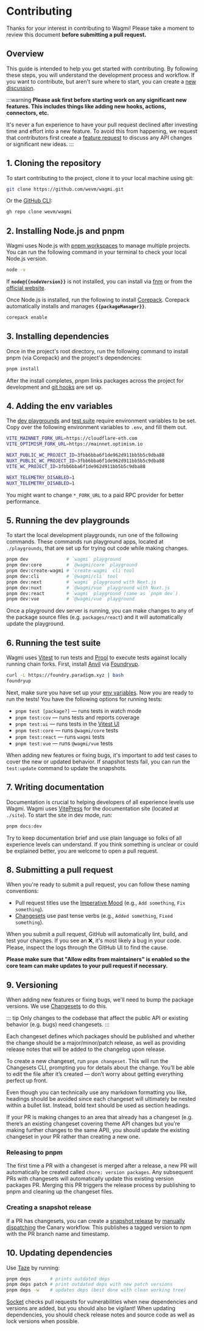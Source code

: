 <script setup>
import packageJson from '../../package.json'

const nodeVersion = packageJson.engines.node
const packageManager = packageJson.packageManager
</script>

# Contributing

Thanks for your interest in contributing to Wagmi! Please take a moment to review this document **before submitting a pull request.**

## Overview

This guide is intended to help you get started with contributing. By following these steps, you will understand the development process and workflow. If you want to contribute, but aren't sure where to start, you can create a [new discussion](https://github.com/wevm/wagmi/discussions/new/choose).

:::warning
**Please ask first before starting work on any significant new features. This includes things like adding new hooks, actions, connectors, etc.**

It's never a fun experience to have your pull request declined after investing time and effort into a new feature. To avoid this from happening, we request that contributors first create a [feature request](https://github.com/wevm/wagmi/discussions/new?category=ideas) to discuss any API changes or significant new ideas.
:::

## 1. Cloning the repository

To start contributing to the project, clone it to your local machine using git:

```bash
git clone https://github.com/wevm/wagmi.git
```

Or the [GitHub CLI](https://cli.github.com):

```bash
gh repo clone wevm/wagmi
```

## 2. Installing Node.js and pnpm

Wagmi uses Node.js with [pnpm workspaces](https://pnpm.io/workspaces) to manage multiple projects. You can run the following command in your terminal to check your local Node.js version.

```bash
node -v
```

If **`node@{{nodeVersion}}`** is not installed, you can install via [fnm](https://github.com/Schniz/fnm) or from the [official website](https://nodejs.org).

Once Node.js is installed, run the following to install [Corepack](https://nodejs.org/api/corepack.html). Corepack automatically installs and manages **`{{packageManager}}`**.

```bash
corepack enable
```

## 3. Installing dependencies

Once in the project's root directory, run the following command to install pnpm (via Corepack) and the project's dependencies:

```bash
pnpm install
```

After the install completes, pnpm links packages across the project for development and [git hooks](https://github.com/toplenboren/simple-git-hooks) are set up.

## 4. Adding the env variables

The [dev playgrounds](#_5-running-the-dev-playgrounds) and [test suite](#_6-running-the-test-suite) require environment variables to be set. Copy over the following environment variables to `.env`, and fill them out.

```bash
VITE_MAINNET_FORK_URL=https://cloudflare-eth.com
VITE_OPTIMISM_FORK_URL=https://mainnet.optimism.io

NEXT_PUBLIC_WC_PROJECT_ID=3fbb6bba6f1de962d911bb5b5c9dba88
NUXT_PUBLIC_WC_PROJECT_ID=3fbb6bba6f1de962d911bb5b5c9dba88
VITE_WC_PROJECT_ID=3fbb6bba6f1de962d911bb5b5c9dba88

NEXT_TELEMETRY_DISABLED=1
NUXT_TELEMETRY_DISABLED=1
```

You might want to change `*_FORK_URL` to a paid RPC provider for better performance.

## 5. Running the dev playgrounds

To start the local development playgrounds, run one of the following commands. These commands run playground apps, located at `./playgrounds`, that are set up for trying out code while making changes.

```bash
pnpm dev              # `wagmi` playground
pnpm dev:core         # `@wagmi/core` playground
pnpm dev:create-wagmi # `create-wagmi` cli tool
pnpm dev:cli          # `@wagmi/cli` tool
pnpm dev:next         # `wagmi` playground with Next.js
pnpm dev:nuxt         # `@wagmi/vue` playground with Nuxt.js
pnpm dev:react        # `wagmi` playground (same as `pnpm dev`)
pnpm dev:vue          # `@wagmi/vue` playground
```

Once a playground dev server is running, you can make changes to any of the package source files (e.g. `packages/react`) and it will automatically update the playground.

## 6. Running the test suite

Wagmi uses [Vitest](https://vitest.dev) to run tests and [Prool](https://github.com/wevm/prool) to execute tests against locally running chain forks. First, install [Anvil](https://github.com/foundry-rs/foundry/tree/master/anvil) via [Foundryup](https://book.getfoundry.sh/getting-started/installation).

```bash
curl -L https://foundry.paradigm.xyz | bash
foundryup
```

Next, make sure you have set up your [env variables](#_4-adding-the-env-variables). Now you are ready to run the tests! You have the following options for running tests:

- `pnpm test [package?]` — runs tests in watch mode
- `pnpm test:cov` — runs tests and reports coverage
- `pnpm test:ui` — runs tests in the [Vitest UI](https://vitest.dev/guide/ui.html)
- `pnpm test:core` — runs `@wagmi/core` tests
- `pnpm test:react` — runs `wagmi` tests
- `pnpm test:vue` — runs `@wagmi/vue` tests

When adding new features or fixing bugs, it's important to add test cases to cover the new or updated behavior. If snapshot tests fail, you can run the `test:update` command to update the snapshots.

## 7. Writing documentation

Documentation is crucial to helping developers of all experience levels use Wagmi. Wagmi uses [VitePress](https://vitepress.dev) for the documentation site (located at `./site`). To start the site in dev mode, run:

```bash
pnpm docs:dev
```

Try to keep documentation brief and use plain language so folks of all experience levels can understand. If you think something is unclear or could be explained better, you are welcome to open a pull request.

## 8. Submitting a pull request

When you're ready to submit a pull request, you can follow these naming conventions:

- Pull request titles use the [Imperative Mood](https://en.wikipedia.org/wiki/Imperative_mood) (e.g., `Add something`, `Fix something`).
- [Changesets](#versioning) use past tense verbs (e.g., `Added something`, `Fixed something`).

When you submit a pull request, GitHub will automatically lint, build, and test your changes. If you see an ❌, it's most likely a bug in your code. Please, inspect the logs through the GitHub UI to find the cause.

**Please make sure that "Allow edits from maintainers" is enabled so the core team can make updates to your pull request if necessary.**

## 9. Versioning

When adding new features or fixing bugs, we'll need to bump the package versions. We use [Changesets](https://github.com/changesets/changesets) to do this.

::: tip
Only changes to the codebase that affect the public API or existing behavior (e.g. bugs) need changesets.
:::

Each changeset defines which packages should be published and whether the change should be a major/minor/patch release, as well as providing release notes that will be added to the changelog upon release.

To create a new changeset, run `pnpm changeset`. This will run the Changesets CLI, prompting you for details about the change. You’ll be able to edit the file after it’s created — don’t worry about getting everything perfect up front.

Even though you can technically use any markdown formatting you like, headings should be avoided since each changeset will ultimately be nested within a bullet list. Instead, bold text should be used as section headings.

If your PR is making changes to an area that already has a changeset (e.g. there’s an existing changeset covering theme API changes but you’re making further changes to the same API), you should update the existing changeset in your PR rather than creating a new one.

### Releasing to pnpm

The first time a PR with a changeset is merged after a release, a new PR will automatically be created called `chore: version packages`. Any subsequent PRs with changesets will automatically update this existing version packages PR. Merging this PR triggers the release process by publishing to pnpm and cleaning up the changeset files.

### Creating a snapshot release

If a PR has changesets, you can create a [snapshot release](https://github.com/changesets/changesets/blob/main/docs/snapshot-releases.md) by [manually dispatching](https://github.com/wevm/wagmi/actions/workflows/canary.yml) the Canary workflow. This publishes a tagged version to npm with the PR branch name and timestamp.

## 10. Updating dependencies

Use [Taze](https://github.com/antfu/taze) by running:

```bash
pnpm deps       # prints outdated deps
pnpm deps patch # print outdated deps with new patch versions
pnpm deps -w    # updates deps (best done with clean working tree)
```

[Socket](https://socket.dev) checks pull requests for vulnerabilities when new dependencies and versions are added, but you should also be vigilant! When updating dependencies, you should check release notes and source code as well as lock versions when possible.
